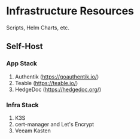 # Infrastructure Resources

Scripts, Helm Charts, etc.

## Self-Host

### App Stack

 1. Authentik (<https://goauthentik.io/>)
 2. Teable (<https://teable.io/>)
 3. HedgeDoc (<https://hedgedoc.org/>)

### Infra Stack

 1. K3S
 2. cert-manager and Let's Encrypt
 3. Veeam Kasten
